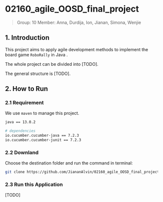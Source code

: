 # 02160_agile_OOSD_final_project



> Group: 10
> Member: Anna, Durdija, Ion, Jianan, Simona, Wenjie



## 1. Introduction

This project aims to apply agile development methods to implement the board game `RoboRally` in Java .

The whole project can be divided into [TODO].

The general structure is [TODO].



## 2. How to Run 

### 2.1 Requirement

We use `maven` to manage this project. 

```bash
java == 13.0.2

# dependencies
io.cucumber.cucumber-java == 7.2.3
io.cucumber.cucumber-junit == 7.2.3
```

### 2.2 Downland 

Choose the destination folder and run the command in terminal: 

``` bash
git clone https://github.com/JiananAlvin/02160_agile_OOSD_final_project.git
```

### 2.3 Run this Application

[TODO]
